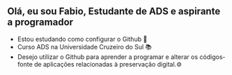 ## Olá, eu sou Fabio, Estudante de ADS e aspirante a programador

- Estou estudando como configurar o Github 🚩
- Curso ADS na Universidade Cruzeiro do Sul 📚
- Desejo utilizar o Github para aprender a programar e alterar os códigos-fonte de aplicações relacionadas à preservação digital.⚙
